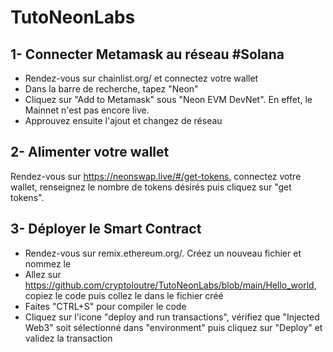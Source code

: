 # TutoNeonLabs

## 1- Connecter Metamask au réseau #Solana 

- Rendez-vous sur chainlist.org/ et connectez votre wallet
- Dans la barre de recherche, tapez "Neon"
- Cliquez sur "Add to Metamask" sous "Neon EVM DevNet". En effet, le Mainnet n'est pas encore live.
- Approuvez ensuite l'ajout et changez de réseau


## 2- Alimenter votre wallet 

Rendez-vous sur https://neonswap.live/#/get-tokens, connectez votre wallet, renseignez le nombre de tokens désirés puis cliquez sur "get tokens".


## 3- Déployer le Smart Contract

- Rendez-vous sur remix.ethereum.org/. Créez un nouveau fichier et nommez le
- Allez sur https://github.com/cryptoloutre/TutoNeonLabs/blob/main/Hello_world, copiez le code puis collez le dans le fichier créé
- Faites "CTRL+S" pour compiler le code
- Cliquez sur l'icone "deploy and run transactions", vérifiez que "Injected Web3" soit sélectionné dans "environment" puis cliquez sur "Deploy" et validez la transaction
